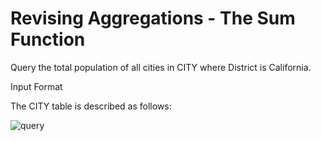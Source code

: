 # Revising Aggregations - The Sum Function

Query the total population of all cities in CITY where District is California.

Input Format

The CITY table is described as follows: 

![query](https://s3.amazonaws.com/hr-challenge-images/8137/1449729804-f21d187d0f-CITY.jpg)
